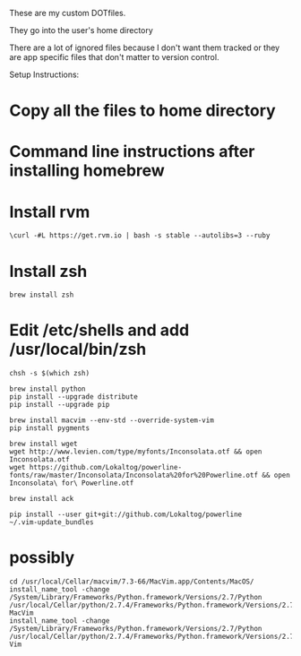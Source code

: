 These are my custom DOTfiles. 

They go into the user's home directory

There are a lot of ignored files because I don't want them tracked or they are
app specific files that don't matter to version control.


Setup Instructions:

# Copy all the files to home directory
# Command line instructions after installing homebrew

# Install rvm
    \curl -#L https://get.rvm.io | bash -s stable --autolibs=3 --ruby

# Install zsh
    brew install zsh

# Edit /etc/shells and add /usr/local/bin/zsh
    chsh -s $(which zsh)

    brew install python
    pip install --upgrade distribute
    pip install --upgrade pip

    brew install macvim --env-std --override-system-vim
    pip install pygments

    brew install wget
    wget http://www.levien.com/type/myfonts/Inconsolata.otf && open Inconsolata.otf
    wget https://github.com/Lokaltog/powerline-fonts/raw/master/Inconsolata/Inconsolata%20for%20Powerline.otf && open Inconsolata\ for\ Powerline.otf

    brew install ack

    pip install --user git+git://github.com/Lokaltog/powerline
    ~/.vim-update_bundles

    
# possibly
    cd /usr/local/Cellar/macvim/7.3-66/MacVim.app/Contents/MacOS/
    install_name_tool -change /System/Library/Frameworks/Python.framework/Versions/2.7/Python /usr/local/Cellar/python/2.7.4/Frameworks/Python.framework/Versions/2.7/Python MacVim
    install_name_tool -change /System/Library/Frameworks/Python.framework/Versions/2.7/Python /usr/local/Cellar/python/2.7.4/Frameworks/Python.framework/Versions/2.7/Python Vim

